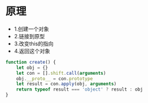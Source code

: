 <!--
 * @Descripttion: 
 * @version: 1.0.0
 * @Author: jimmiezhou
 * @Date: 2019-12-14 11:48:36
 * @LastEditors: jimmiezhou
 * @LastEditTime: 2019-12-14 11:51:47
 -->
# 原理

- 1.创建一个对象
- 2.链接到原型
- 3.改变this的指向
- 4.返回这个对象

```javascript
function create() {
    let obj = {}
    let con = [].shift.call(arguments)
    obj.__proto__ = con.prototype
    let result = con.apply(obj, arguments)
    return typeof result === 'object' ? result : obj
}
```